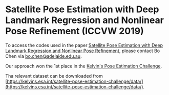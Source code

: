 # Satellite Pose Estimation with Deep Landmark Regression and Nonlinear Pose Refinement (ICCVW 2019)

To access the codes used in the paper [Satellite Pose Estimation with Deep Landmark Regression and Nonlinear Pose Refinement](https://arxiv.org/abs/1908.11542), please contact Bo Chen via bo.chen@adelaide.edu.au. 

Our approach won the 1st place in the [Kelvin's Pose Estimation Challenge](https://kelvins.esa.int/satellite-pose-estimation-challenge/home/).

Tha relevant dataset can be downloaded from [https://kelvins.esa.int/satellite-pose-estimation-challenge/data/](https://kelvins.esa.int/satellite-pose-estimation-challenge/data/). 
